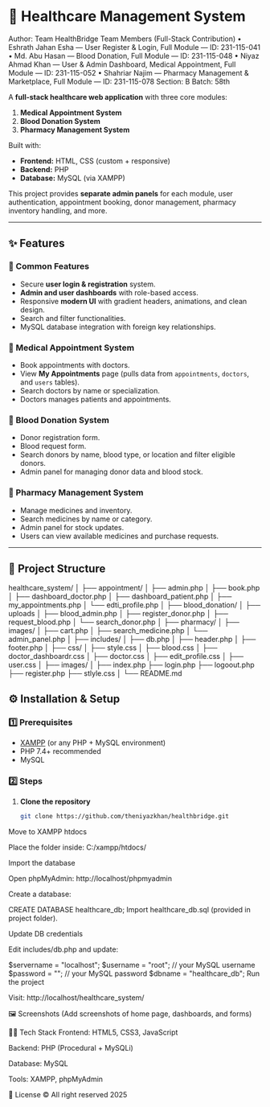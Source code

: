 # 🏥 Healthcare Management System

Author: Team HealthBridge
Team Members (Full-Stack Contribution)
• Eshrath Jahan Esha — User Register & Login, Full Module — ID: 231-115-041
• Md. Abu Hasan — Blood Donation, Full Module — ID: 231-115-048
• Niyaz Ahmad Khan — User & Admin Dashboard, Medical Appointment, Full Module — ID: 231-115-052
• Shahriar Najim — Pharmacy Management & Marketplace, Full Module — ID: 231-115-078
Section: B
Batch: 58th



A **full-stack healthcare web application** with three core modules:
1. **Medical Appointment System**
2. **Blood Donation System**
3. **Pharmacy Management System**

Built with:
- **Frontend:** HTML, CSS (custom + responsive)
- **Backend:** PHP
- **Database:** MySQL (via XAMPP)

This project provides **separate admin panels** for each module, user authentication, appointment booking, donor management, pharmacy inventory handling, and more.

---

## ✨ Features

### 🔹 Common Features
- Secure **user login & registration** system.
- **Admin and user dashboards** with role-based access.
- Responsive **modern UI** with gradient headers, animations, and clean design.
- Search and filter functionalities.
- MySQL database integration with foreign key relationships.

### 🔹 Medical Appointment System
- Book appointments with doctors.
- View **My Appointments** page (pulls data from `appointments`, `doctors`, and `users` tables).
- Search doctors by name or specialization.
- Doctors manages patients and appointments.

### 🔹 Blood Donation System
- Donor registration form.
- Blood request form.
- Search donors by name, blood type, or location and filter eligible donors.
- Admin panel for managing donor data and blood stock.

### 🔹 Pharmacy Management System
- Manage medicines and inventory.
- Search medicines by name or category.
- Admin panel for stock updates.
- Users can view available medicines and purchase requests.

---

## 📂 Project Structure
healthcare_system/
│
├── appointment/
│ ├── admin.php
│ ├── book.php
│ ├── dashboard_doctor.php
│ ├── dashboard_patient.php
│ ├── my_appointments.php
│ └── edti_profile.php
│
├── blood_donation/
│ ├── uploads
│ ├── blood_admin.php
│ ├── register_donor.php
│ ├── request_blood.php
│ └── search_donor.php
│
├── pharmacy/
│ ├── images/
│ ├── cart.php
│ ├── search_medicine.php
│ └── admin_panel.php
│
├── includes/
│ ├── db.php
│ ├── header.php
│ ├── footer.php
│
├── css/
│ ├── style.css
│ ├── blood.css
│ ├── doctor_dashboardr.css
│ ├── doctor.css
│ ├── edit_profile.css
│ ├── user.css
│
├── images/
│
├── index.php
├── login.php
├── logoout.php
├── register.php
├── stlyle.css
│
└── README.md


## ⚙️ Installation & Setup

### 1️⃣ Prerequisites
- [XAMPP](https://www.apachefriends.org/index.html) (or any PHP + MySQL environment)
- PHP 7.4+ recommended
- MySQL

### 2️⃣ Steps
1. **Clone the repository**
   ```bash
   git clone https://github.com/theniyazkhan/healthbridge.git
Move to XAMPP htdocs

Place the folder inside:
C:/xampp/htdocs/

Import the database

Open phpMyAdmin: http://localhost/phpmyadmin

Create a database:

CREATE DATABASE healthcare_db;
Import healthcare_db.sql (provided in project folder).

Update DB credentials

Edit includes/db.php and update:

$servername = "localhost";
$username = "root"; // your MySQL username
$password = ""; // your MySQL password
$dbname = "healthcare_db";
Run the project

Visit:
http://localhost/healthcare_system/

🖼️ Screenshots
(Add screenshots of home page, dashboards, and forms)

👨‍💻 Tech Stack
Frontend: HTML5, CSS3, JavaScript

Backend: PHP (Procedural + MySQLi)

Database: MySQL

Tools: XAMPP, phpMyAdmin

📜 License
© All right reserved 2025

